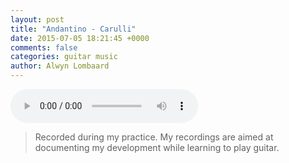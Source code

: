 ```yaml
---
layout: post
title: "Andantino - Carulli"
date: 2015-07-05 18:21:45 +0000
comments: false
categories: guitar music
author: Alwyn Lombaard
---
```


<audio controls>
  <source src="/music/Carulli_Antantino_20150705_113534.mp3" type="audio/mpeg">
</audio>

>Recorded during my practice. My recordings are aimed at documenting my development while learning to play guitar. 